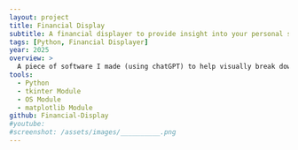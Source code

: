 ```yaml
---
layout: project
title: Financial Display
subtitle: A financial displayer to provide insight into your personal spending
tags: [Python, Financial Displayer]
year: 2025
overview: >
  A piece of software I made (using chatGPT) to help visually break down spending habbits. It provides pie charts, colour coded to how much was spent on what area, and what proportion.
tools:
  - Python
  - tkinter Module
  - OS Module
  - matplotlib Module
github: Financial-Display
#youtube: 
#screenshot: /assets/images/__________.png
---
```

